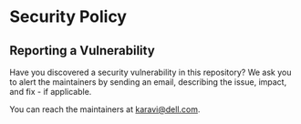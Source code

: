 <!--
Copyright (c) 2020 Dell Inc., or its subsidiaries. All Rights Reserved.

Licensed under the Apache License, Version 2.0 (the "License");
you may not use this file except in compliance with the License.
You may obtain a copy of the License at

    http://www.apache.org/licenses/LICENSE-2.0
-->

# Security Policy

## Reporting a Vulnerability

Have you discovered a security vulnerability in this repository?
We ask you to alert the maintainers by sending an email, describing the issue, impact, and fix - if applicable.

You can reach the maintainers at karavi@dell.com.
